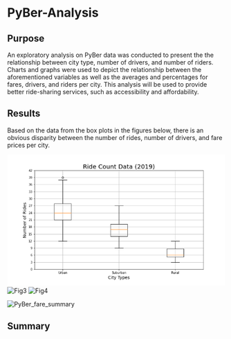 # PyBer-Analysis

## Purpose
An exploratory analysis on PyBer data was conducted to present the the relationship between city type, number of drivers, and number of riders. Charts and graphs were used to depict the relationship between the aforementioned variables as well as the averages and percentages for fares, drivers, and riders per city. This analysis will be used to provide better ride-sharing services, such as accessibility and affordability.

## Results

Based on the data from the box plots in the figures below, there is an obvious disparity between the number of rides, number of drivers, and fare prices per city.

![Analysis/Fig2](Analysis/Fig2.png)
![Fig3](Fig3.png)
![Fig4](Fig4.png)

![PyBer_fare_summary](PyBer_fare_summary.png)



## Summary
